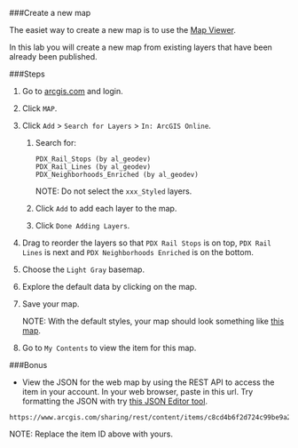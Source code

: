###Create a new map

The easiet way to create a new map is to use the [Map Viewer](http://doc.arcgis.com/en/arcgis-online/use-maps/view-maps.htm).

In this lab you will create a new map from existing layers that have been already been published.

###Steps

1. Go to [arcgis.com](http://www.arcgis.com) and login.  

2. Click `MAP`.

3. Click `Add` > `Search for Layers` > `In: ArcGIS Online`.

	1. Search for:

		```
		PDX_Rail_Stops (by al_geodev)
		PDX_Rail_Lines (by al_geodev)
		PDX_Neighborhoods_Enriched (by al_geodev)
		```

		NOTE: Do not select the `xxx_Styled` layers.

	2. Click `Add` to add each layer to the map.

	3. Click `Done Adding Layers`.
 
4. Drag to reorder the layers so that `PDX Rail Stops` is on top, `PDX Rail Lines` is next and `PDX Neighborhoods Enriched` is on the bottom.

5. Choose the `Light Gray` basemap.

6. Explore the default data by clicking on the map.

7. Save your map. 

	NOTE: With the default styles, your map should look something like [this map](http://www.arcgis.com/home/webmap/viewer.html?webmap=c8cd4b6f2d724c99be9a2d14fb31603e).

8. Go to `My Contents` to view the item for this map.

###Bonus

* View the JSON for the web map by using the REST API to access the item in your account. In your web browser, paste in this url. Try formatting the JSON with try [this JSON Editor tool](http://www.jsoneditoronline.org/).

```
https://www.arcgis.com/sharing/rest/content/items/c8cd4b6f2d724c99be9a2d14fb31603e/data
```

NOTE: Replace the item ID above with yours.
